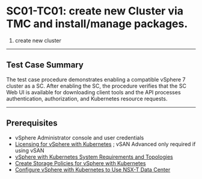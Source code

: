 # SC01-TC01: create new Cluster via TMC and install/manage packages.

1) create new cluster
---




## Test Case Summary

The test case procedure demonstrates enabling a compatible vSphere 7 cluster as a SC. After enabling the SC, the procedure verifies that the SC Web UI is available for downloading client tools and the API processes authentication, authorization,  and Kubernetes resource requests.

---

## Prerequisites

* vSphere Administrator console and user credentials
* [Licensing for vSphere with Kubernetes](https://docs.vmware.com/en/VMware-vSphere/7.0/vmware-vsphere-with-kubernetes/GUID-9A190942-BDB1-4A19-BA09-728820A716F2.html) ; vSAN Advanced only required if using vSAN
* [vSphere with Kubernetes System Requirements and Topologies](https://docs.vmware.com/en/VMware-vSphere/7.0/vmware-vsphere-with-kubernetes/GUID-B1388E77-2EEC-41E2-8681-5AE549D50C77.html)
* [Create Storage Policies for vSphere with Kubernetes](https://docs.vmware.com/en/VMware-vSphere/7.0/vmware-vsphere-with-kubernetes/GUID-544286A2-A403-4CA5-9C73-8EFF261545E7.html)
* [Configure vSphere with Kubernetes to Use NSX-T Data Center](https://docs.vmware.com/en/VMware-vSphere/7.0/vmware-vsphere-with-kubernetes/GUID-8D0E905F-9ABB-4CFB-A206-C027F847FAAC.html)
